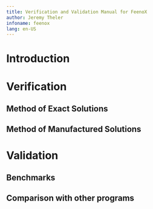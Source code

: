 ```yaml
---
title: Verification and Validation Manual for FeenoX
author: Jeremy Theler
infoname: feenox
lang: en-US
---
```


# Introduction


# Verification

## Method of Exact Solutions

## Method of Manufactured Solutions

# Validation

## Benchmarks

## Comparison with other programs

